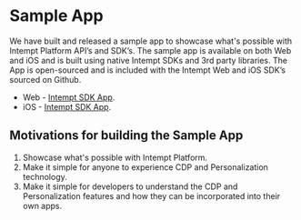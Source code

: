 # Sample App

We have built and released a sample app to showcase what's possible with Intempt Platform API’s and SDK’s. The sample app is available on both Web and iOS and is built using native Intempt SDKs and 3rd party libraries. The App is open-sourced and is included with the Intempt Web and iOS SDK’s sourced on Github.

- Web - [Intempt SDK App](https://github.com/intempt/intempt-js/tree/develop/intemptwebapp).
- iOS - [Intempt SDK App](https://github.com/intempt/intempt-sdk-ios/tree/develop/demo-app).

## Motivations for building the Sample App

1. Showcase what's possible with Intempt Platform.
2. Make it simple for anyone to experience CDP and Personalization technology.
3. Make it simple for developers to understand the CDP and Personalization features and how they can be incorporated into their own apps.
